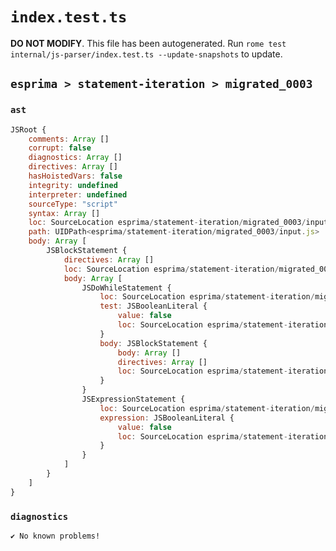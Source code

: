 # `index.test.ts`

**DO NOT MODIFY**. This file has been autogenerated. Run `rome test internal/js-parser/index.test.ts --update-snapshots` to update.

## `esprima > statement-iteration > migrated_0003`

### `ast`

```javascript
JSRoot {
	comments: Array []
	corrupt: false
	diagnostics: Array []
	directives: Array []
	hasHoistedVars: false
	integrity: undefined
	interpreter: undefined
	sourceType: "script"
	syntax: Array []
	loc: SourceLocation esprima/statement-iteration/migrated_0003/input.js 1:0-2:0
	path: UIDPath<esprima/statement-iteration/migrated_0003/input.js>
	body: Array [
		JSBlockStatement {
			directives: Array []
			loc: SourceLocation esprima/statement-iteration/migrated_0003/input.js 1:0-1:30
			body: Array [
				JSDoWhileStatement {
					loc: SourceLocation esprima/statement-iteration/migrated_0003/input.js 1:2-1:22
					test: JSBooleanLiteral {
						value: false
						loc: SourceLocation esprima/statement-iteration/migrated_0003/input.js 1:16-1:21
					}
					body: JSBlockStatement {
						body: Array []
						directives: Array []
						loc: SourceLocation esprima/statement-iteration/migrated_0003/input.js 1:5-1:8
					}
				}
				JSExpressionStatement {
					loc: SourceLocation esprima/statement-iteration/migrated_0003/input.js 1:23-1:28
					expression: JSBooleanLiteral {
						value: false
						loc: SourceLocation esprima/statement-iteration/migrated_0003/input.js 1:23-1:28
					}
				}
			]
		}
	]
}
```

### `diagnostics`

```
✔ No known problems!

```
